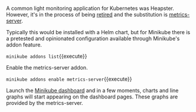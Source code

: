 #

A common light monitoring application for Kubernetes was Heapster. However, it's in the process of being [retired](https://github.com/kubernetes-retired/heapster/blob/master/docs/deprecation.md) and the substitution is [metrics-server](https://github.com/kubernetes-incubator/metrics-server).

Typically this would be installed with a Helm chart, but for Minikube there is a pretested and opinionated configuration available through Minikube's addon feature.

`minikube addons list`{{execute}}

Enable the metrics-server addon.

`minikube addons enable metrics-server`{{execute}}

Launch the [Minikube dashboard](https://[[HOST_SUBDOMAIN]]-30000-[[KATACODA_HOST]].environments.katacoda.com/) and in a few moments, charts and line graphs will start appearing on the dashboard pages. These graphs are provided by the metrics-server.
